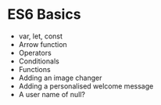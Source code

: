 # ES6 Basics
* var, let, const
* Arrow function
* Operators
* Conditionals
* Functions
* Adding an image changer
* Adding a personalised welcome message
* A user name of null?
